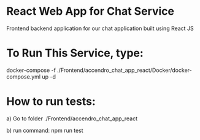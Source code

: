 # React Web App for Chat Service
Frontend backend application for our chat application built using React JS

# To Run This Service, type:
docker-compose -f ./Frontend/accendro_chat_app_react/Docker/docker-compose.yml up -d

# How to run tests:
a) Go to folder ./Frontend/accendro_chat_app_react
        
b) run command: npm run test